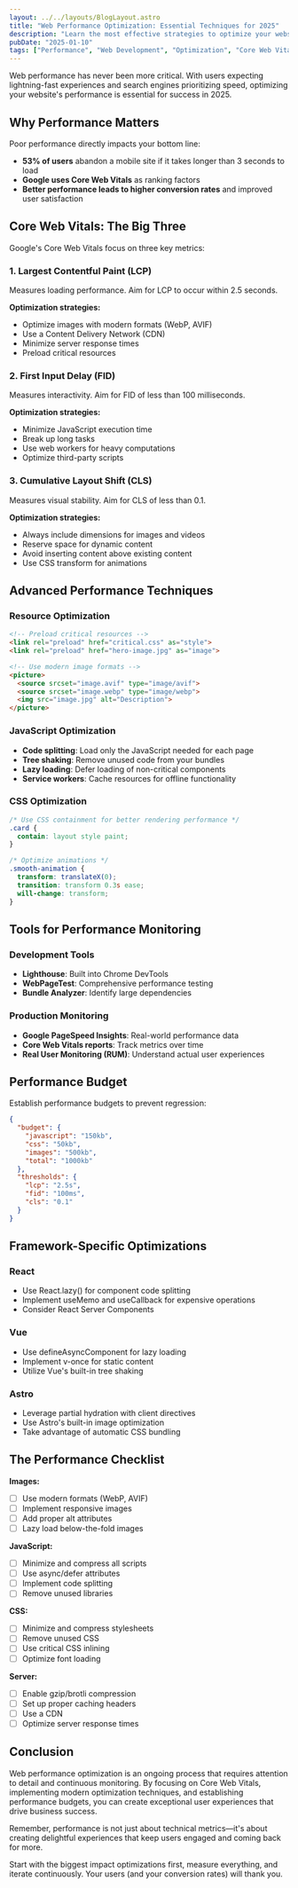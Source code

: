 ```yaml
---
layout: ../../layouts/BlogLayout.astro
title: "Web Performance Optimization: Essential Techniques for 2025"
description: "Learn the most effective strategies to optimize your website's performance and provide exceptional user experiences in 2025."
pubDate: "2025-01-10"
tags: ["Performance", "Web Development", "Optimization", "Core Web Vitals"]
---
```


Web performance has never been more critical. With users expecting lightning-fast experiences and search engines prioritizing speed, optimizing your website's performance is essential for success in 2025.

## Why Performance Matters

Poor performance directly impacts your bottom line:

- **53% of users** abandon a mobile site if it takes longer than 3 seconds to load
- **Google uses Core Web Vitals** as ranking factors
- **Better performance leads to higher conversion rates** and improved user satisfaction

## Core Web Vitals: The Big Three

Google's Core Web Vitals focus on three key metrics:

### 1. Largest Contentful Paint (LCP)
Measures loading performance. Aim for LCP to occur within 2.5 seconds.

**Optimization strategies:**
- Optimize images with modern formats (WebP, AVIF)
- Use a Content Delivery Network (CDN)
- Minimize server response times
- Preload critical resources

### 2. First Input Delay (FID)
Measures interactivity. Aim for FID of less than 100 milliseconds.

**Optimization strategies:**
- Minimize JavaScript execution time
- Break up long tasks
- Use web workers for heavy computations
- Optimize third-party scripts

### 3. Cumulative Layout Shift (CLS)
Measures visual stability. Aim for CLS of less than 0.1.

**Optimization strategies:**
- Always include dimensions for images and videos
- Reserve space for dynamic content
- Avoid inserting content above existing content
- Use CSS transform for animations

## Advanced Performance Techniques

### Resource Optimization

```html
<!-- Preload critical resources -->
<link rel="preload" href="critical.css" as="style">
<link rel="preload" href="hero-image.jpg" as="image">

<!-- Use modern image formats -->
<picture>
  <source srcset="image.avif" type="image/avif">
  <source srcset="image.webp" type="image/webp">
  <img src="image.jpg" alt="Description">
</picture>
```

### JavaScript Optimization

- **Code splitting**: Load only the JavaScript needed for each page
- **Tree shaking**: Remove unused code from your bundles
- **Lazy loading**: Defer loading of non-critical components
- **Service workers**: Cache resources for offline functionality

### CSS Optimization

```css
/* Use CSS containment for better rendering performance */
.card {
  contain: layout style paint;
}

/* Optimize animations */
.smooth-animation {
  transform: translateX(0);
  transition: transform 0.3s ease;
  will-change: transform;
}
```

## Tools for Performance Monitoring

### Development Tools
- **Lighthouse**: Built into Chrome DevTools
- **WebPageTest**: Comprehensive performance testing
- **Bundle Analyzer**: Identify large dependencies

### Production Monitoring
- **Google PageSpeed Insights**: Real-world performance data
- **Core Web Vitals reports**: Track metrics over time
- **Real User Monitoring (RUM)**: Understand actual user experiences

## Performance Budget

Establish performance budgets to prevent regression:

```json
{
  "budget": {
    "javascript": "150kb",
    "css": "50kb",
    "images": "500kb",
    "total": "1000kb"
  },
  "thresholds": {
    "lcp": "2.5s",
    "fid": "100ms",
    "cls": "0.1"
  }
}
```

## Framework-Specific Optimizations

### React
- Use React.lazy() for component code splitting
- Implement useMemo and useCallback for expensive operations
- Consider React Server Components

### Vue
- Use defineAsyncComponent for lazy loading
- Implement v-once for static content
- Utilize Vue's built-in tree shaking

### Astro
- Leverage partial hydration with client directives
- Use Astro's built-in image optimization
- Take advantage of automatic CSS bundling

## The Performance Checklist

**Images:**
- [ ] Use modern formats (WebP, AVIF)
- [ ] Implement responsive images
- [ ] Add proper alt attributes
- [ ] Lazy load below-the-fold images

**JavaScript:**
- [ ] Minimize and compress all scripts
- [ ] Use async/defer attributes
- [ ] Implement code splitting
- [ ] Remove unused libraries

**CSS:**
- [ ] Minimize and compress stylesheets
- [ ] Remove unused CSS
- [ ] Use critical CSS inlining
- [ ] Optimize font loading

**Server:**
- [ ] Enable gzip/brotli compression
- [ ] Set up proper caching headers
- [ ] Use a CDN
- [ ] Optimize server response times

## Conclusion

Web performance optimization is an ongoing process that requires attention to detail and continuous monitoring. By focusing on Core Web Vitals, implementing modern optimization techniques, and establishing performance budgets, you can create exceptional user experiences that drive business success.

Remember, performance is not just about technical metrics—it's about creating delightful experiences that keep users engaged and coming back for more.

Start with the biggest impact optimizations first, measure everything, and iterate continuously. Your users (and your conversion rates) will thank you.